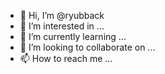 - 👋 Hi, I’m @ryubback
- 👀 I’m interested in ...
- 🌱 I’m currently learning ...
- 💞️ I’m looking to collaborate on ...
- 📫 How to reach me ...

<!---
ryubback/ryubback is a ✨ special ✨ repository because its `README.md` (this file) appears on your GitHub profile.
You can click the Preview link to take a look at your changes.
--->
